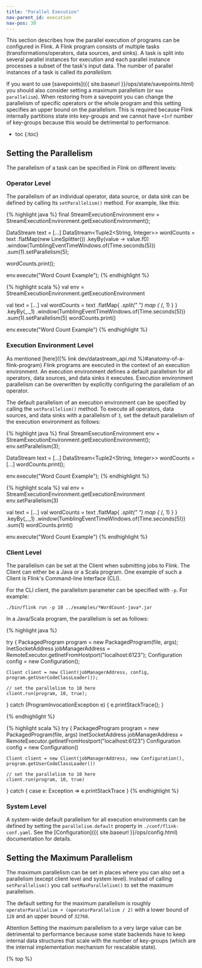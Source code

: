 ```yaml
---
title: "Parallel Execution"
nav-parent_id: execution
nav-pos: 30
---
```

<!--
Licensed to the Apache Software Foundation (ASF) under one
or more contributor license agreements.  See the NOTICE file
distributed with this work for additional information
regarding copyright ownership.  The ASF licenses this file
to you under the Apache License, Version 2.0 (the
"License"); you may not use this file except in compliance
with the License.  You may obtain a copy of the License at

  http://www.apache.org/licenses/LICENSE-2.0

Unless required by applicable law or agreed to in writing,
software distributed under the License is distributed on an
"AS IS" BASIS, WITHOUT WARRANTIES OR CONDITIONS OF ANY
KIND, either express or implied.  See the License for the
specific language governing permissions and limitations
under the License.
-->

This section describes how the parallel execution of programs can be configured in Flink. A Flink
program consists of multiple tasks (transformations/operators, data sources, and sinks). A task is split into
several parallel instances for execution and each parallel instance processes a subset of the task's
input data. The number of parallel instances of a task is called its *parallelism*.

If you want to use [savepoints]({{ site.baseurl }}/ops/state/savepoints.html) you should also consider
setting a maximum parallelism (or `max parallelism`). When restoring from a savepoint you can
change the parallelism of specific operators or the whole program and this setting specifies
an upper bound on the parallelism. This is required because Flink internally partitions state
into key-groups and we cannot have `+Inf` number of key-groups because this would be detrimental
to performance.

* toc
{:toc}

## Setting the Parallelism

The parallelism of a task can be specified in Flink on different levels:

### Operator Level

The parallelism of an individual operator, data source, or data sink can be defined by calling its
`setParallelism()` method.  For example, like this:

<div class="codetabs" markdown="1">
<div data-lang="java" markdown="1">
{% highlight java %}
final StreamExecutionEnvironment env = StreamExecutionEnvironment.getExecutionEnvironment();

DataStream<String> text = [...]
DataStream<Tuple2<String, Integer>> wordCounts = text
    .flatMap(new LineSplitter())
    .keyBy(value -> value.f0)
    .window(TumblingEventTimeWindows.of(Time.seconds(5)))
    .sum(1).setParallelism(5);

wordCounts.print();

env.execute("Word Count Example");
{% endhighlight %}
</div>
<div data-lang="scala" markdown="1">
{% highlight scala %}
val env = StreamExecutionEnvironment.getExecutionEnvironment

val text = [...]
val wordCounts = text
    .flatMap{ _.split(" ") map { (_, 1) } }
    .keyBy(_._1)
    .window(TumblingEventTimeWindows.of(Time.seconds(5)))
    .sum(1).setParallelism(5)
wordCounts.print()

env.execute("Word Count Example")
{% endhighlight %}
</div>
</div>

### Execution Environment Level

As mentioned [here]({% link dev/datastream_api.md %}#anatomy-of-a-flink-program) Flink
programs are executed in the context of an execution environment. An
execution environment defines a default parallelism for all operators, data sources, and data sinks
it executes. Execution environment parallelism can be overwritten by explicitly configuring the
parallelism of an operator.

The default parallelism of an execution environment can be specified by calling the
`setParallelism()` method. To execute all operators, data sources, and data sinks with a parallelism
of `3`, set the default parallelism of the execution environment as follows:

<div class="codetabs" markdown="1">
<div data-lang="java" markdown="1">
{% highlight java %}
final StreamExecutionEnvironment env = StreamExecutionEnvironment.getExecutionEnvironment();
env.setParallelism(3);

DataStream<String> text = [...]
DataStream<Tuple2<String, Integer>> wordCounts = [...]
wordCounts.print();

env.execute("Word Count Example");
{% endhighlight %}
</div>
<div data-lang="scala" markdown="1">
{% highlight scala %}
val env = StreamExecutionEnvironment.getExecutionEnvironment
env.setParallelism(3)

val text = [...]
val wordCounts = text
    .flatMap{ _.split(" ") map { (_, 1) } }
    .keyBy(_._1)
    .window(TumblingEventTimeWindows.of(Time.seconds(5)))
    .sum(1)
wordCounts.print()

env.execute("Word Count Example")
{% endhighlight %}
</div>
</div>

### Client Level

The parallelism can be set at the Client when submitting jobs to Flink. The
Client can either be a Java or a Scala program. One example of such a Client is
Flink's Command-line Interface (CLI).

For the CLI client, the parallelism parameter can be specified with `-p`. For
example:

    ./bin/flink run -p 10 ../examples/*WordCount-java*.jar


In a Java/Scala program, the parallelism is set as follows:

<div class="codetabs" markdown="1">
<div data-lang="java" markdown="1">
{% highlight java %}

try {
    PackagedProgram program = new PackagedProgram(file, args);
    InetSocketAddress jobManagerAddress = RemoteExecutor.getInetFromHostport("localhost:6123");
    Configuration config = new Configuration();

    Client client = new Client(jobManagerAddress, config, program.getUserCodeClassLoader());

    // set the parallelism to 10 here
    client.run(program, 10, true);

} catch (ProgramInvocationException e) {
    e.printStackTrace();
}

{% endhighlight %}
</div>
<div data-lang="scala" markdown="1">
{% highlight scala %}
try {
    PackagedProgram program = new PackagedProgram(file, args)
    InetSocketAddress jobManagerAddress = RemoteExecutor.getInetFromHostport("localhost:6123")
    Configuration config = new Configuration()

    Client client = new Client(jobManagerAddress, new Configuration(), program.getUserCodeClassLoader())

    // set the parallelism to 10 here
    client.run(program, 10, true)

} catch {
    case e: Exception => e.printStackTrace
}
{% endhighlight %}
</div>
</div>


### System Level

A system-wide default parallelism for all execution environments can be defined by setting the
`parallelism.default` property in `./conf/flink-conf.yaml`. See the
[Configuration]({{ site.baseurl }}/ops/config.html) documentation for details.

## Setting the Maximum Parallelism

The maximum parallelism can be set in places where you can also set a parallelism
(except client level and system level). Instead of calling `setParallelism()` you call
`setMaxParallelism()` to set the maximum parallelism.

The default setting for the maximum parallelism is roughly `operatorParallelism + (operatorParallelism / 2)` with
a lower bound of `128` and an upper bound of `32768`.

<span class="label label-danger">Attention</span> Setting the maximum parallelism to a very large
value can be detrimental to performance because some state backends have to keep internal data
structures that scale with the number of key-groups (which are the internal implementation mechanism for
rescalable state).


{% top %}
